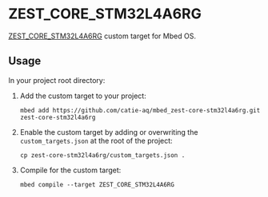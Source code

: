 # ZEST_CORE_STM32L4A6RG
[ZEST_CORE_STM32L4A6RG](https://member.6tron.io/) custom target for Mbed OS.

## Usage
In your project root directory:

1.  Add the custom target to your project:

    ```shell
    mbed add https://github.com/catie-aq/mbed_zest-core-stm32l4a6rg.git zest-core-stm32l4a6rg
    ```

2. Enable the custom target by adding or overwriting the `custom_targets.json` at the
   root of the project:

    ```shell
    cp zest-core-stm32l4a6rg/custom_targets.json .
    ```

3. Compile for the custom target:

   ```shell
   mbed compile --target ZEST_CORE_STM32L4A6RG
   ```
